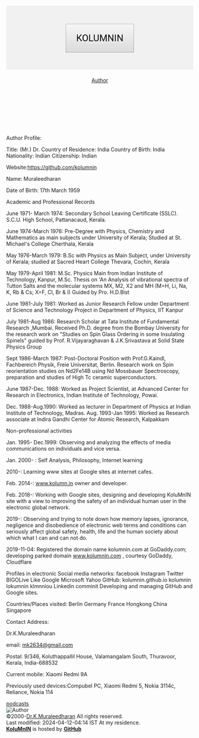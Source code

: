 <meta content="text/html; charset=utf-8" http-equiv="Content-Type" />
<meta name="viewport" content="width=device-width,initial-scale=1">
<meta name="Author" content="Dr. Muraleedharan Koluthappallil">
<meta name="website" content="https://kolumnin.github.io">
<link rel="stylesheet" href="https://www.w3schools.com/w3css/4/w3.css">
<link rel="stylesheet" href="/global.css" type="text/css">
<meta name="viewport" content="width=device-width,initial-scale=1">
</head>
<section>
<div class="w3-col-3 w3-center">
<a href="http://kolumnin.github.io/pages/LOGO.html"></a>
</div>
</head>
<body class="w3-container w3-color-black w3-white w3-left">
<div class="w3-col-3 l12 m8 s6 w3-left">
<section class="page-header">
<header Id="Logo" class="logo">
<div class="w3-logo-image">
<H1><a src="https://www.w3schools.com/lib/w3.js"></a><a class="anchor" href="https://kolumnin.github.io/Author.md">
<img src='/LOGO.jpg' class="w3-center w3-btn" width="" height=""></a></H1>
</div>
<div class="w3-logo-text">
<a class="w3-logo w3-red w3-btn w3-left" href="/Author.md">Author</a> 
</div>
</header>
</section><BR><BR><BR><BR>
<section>
<p>
Author Profile:
  
Title: (Mr.) Dr.
Country of Residence: India
Country of Birth: India
Nationality: Indian
Citizenship: Indian

Website:https://github.com/kolumnin

Name: Muraleedharan

Date of Birth: 17th March 1959

Academic and Professional Records 

June 1971- March 1974: 
Secondary School Leaving Certificate (SSLC). S.C.U. High School, Pattanacaud, Kerala.

June 1974-March 1976: 
Pre-Degree with Physics, Chemistry and Mathematics as main subjects under University of Kerala; Studied at St. Michael's College Cherthala, Kerala

May 1976-March 1979: 
B.Sc with Physics as Main Subject, under University of Kerala; studied at Sacred Heart College Thevara, Cochin, Kerala

May 1979-April 1981: 
M.Sc. Physics Main from Indian Institute of Technology, Kanpur, M.Sc. Thesis on 'An Analysis of vibrational spectra of Tutton Salts and the molecular systems MX, M2, X2 and MH (M=H, Li, Na, K, Rb & Cs; X=F, Cl, Br & I) Guided by Pro. H.D.Bist

June 1981-July 1981: 
Worked as Junior Research Fellow under Department of Science and Technology Project in Department of Physics, IIT Kanpur

July 1981-Aug 1986: 
Research Scholar at Tata Institute of Fundamental Research ,Mumbai. Received Ph.D. degree from the Bombay University for the research work on "Studies on Spin Glass Ordering in some Insulating Spinels" guided by Prof. R.Vijayaraghavan & J.K.Srivastava at Solid State Physics Group

Sept 1986-March 1987: 
Post-Doctoral Position with Prof.G.Kaindl, Fachbereich Physik, Freie Universitat, Berlin. Research work on Spin reorientation studies on Nd2Fe14B using Nd Mossbauer Spectroscopy, preparation and studies of High Tc ceramic superconductors.

June 1987-Dec. 1988: 
Worked as Project Scientist, at Advanced Center for Research in Electronics, Indian Institute of Technology, Powai. 

Dec. 1988-Aug.1990: 
Worked as lecturer in Department of Physics at Indian Institute of Technology, Madras.
Aug. 1993-Jan 1995: Worked as Research associate at Indira Gandhi Center for Atomic Research, Kalpakkam

Non-professional activities

Jan. 1995- Dec.1999: 
Observing and analyzing the effects of media communications on individuals and vice versa.

Jan. 2000- : 
Self Analysis, Philosophy, Internet learning

2010-: 
Learning www sites at Google sites at internet cafes. 

Feb. 2014-: 
www.kolumn.in owner and developer.

Feb. 2018-:
Working with Google sites, designing and developing KoluMnIN site with a view to improving the safety of an individual human user in the electronic global network. 

2019-: 
Observing  and trying to note down how memory lapses, ignorance, negligence and disobedience of electronic web terms and conditions can seriously affect global safety, health, life and the human society about which what I can and can not do.

2019-11-04: 
Registered the domain name kolumnin.com at GoDaddy.com; developing parked domain www.kolumnin.com , courtesy GoDaddy, Cloudflare 

Profiles in electronic Social media networks: 
facebook 
Instagram 
Twitter
BIGOLive 
Like 
Google 
Microsoft 
Yahoo 
GitHub: kolumnin.github.io kolumnin lokumnin klmnniou
Linkedin
comminit 
Developing and managing GitHub  and Google sites.

Countries/Places visited:
Berlin
Germany
France
Hongkong
China
Singapore

Contact Address:

Dr.K.Muraleedharan

email: mk2634@gmail.com 

Postal: 9/346, Koluthappallil House, Valamangalam South, Thuravoor, Kerala, India-688532

Current mobile: Xiaomi Redmi 9A

Previously used devices:Compubel PC, Xiaomi Redmi 5, Nokia 3114c, Reliance, Nokia 114

</p>
</section>
<section>
<div class="w3-container w3-pale-blue" Id="Author">
<div style="text-align:left">
<a href="https://podcasts.google.com/feed/aHR0cHM6Ly9hbmNob3IuZm0vcy8zOTM3NTIxMC9wb2RjYXN0L3Jzcw==">podcasts</a>
</div>
<div>
<IMG class="w3-image-card-4" SRC="/IMG_1560999410963.jpg" height="100px" width="100px" alt="Author">
</div>
</div>
</section>
<div class="w3-rest">
<footer Id="Logo" class="w3-col-3 w3-footer w3-left">
©2000-<a href="http://kolumnin.github.io/Author.md">Dr.K.Muraleedharan</a> All rights reserved.</div>
</footer>
Last modified:  2024-04-12-04:14 IST At my residence.
</div>
<div class="w3-col-3 w3-pale-blue w3-center">
<a href="https://GitHub.com/kolumnin"><b>KoluMnIN</b></a> is hosted by <a href="https://GitHub.com"><b>GitHub</b></a>
</div>
</body>
</html>
